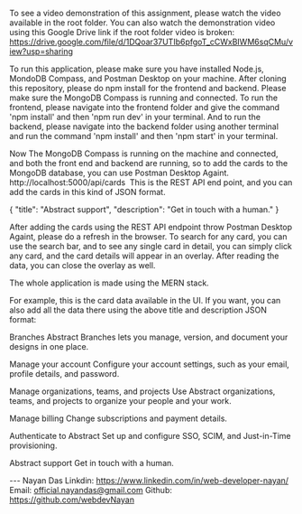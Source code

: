 To see a video demonstration of this assignment, please watch the video available in the root folder. You can also watch the demonstration video using this Google Drive link if the root folder video is broken: https://drive.google.com/file/d/1DQoar37UTIb6pfgoT_cCWxBIWM6sqCMu/view?usp=sharing


To run this application, please make sure you have installed Node.js, MondoDB Compass, and Postman Desktop on your machine. After cloning this repository, please do npm install for the frontend and backend. Please make sure the MongoDB Compass is running and connected. To run the frontend, please navigate into the frontend folder and give the command 'npm install' and then 'npm run dev' in your terminal. And to run the backend, please navigate into the backend folder using another terminal and run the command 'npm install' and then 'npm start' in your terminal.

Now The MongoDB Compass is running on the machine and connected, and both the front end and backend are running, so to add the cards to the MongoDB database, you can use Postman Desktop Againt. http://localhost:5000/api/cards  This is the REST API end point, and you can add the cards in this kind of JSON format.


 {
    "title": "Abstract support",
    "description": "Get in touch with a human."
}

After adding the cards using the REST API endpoint throw Postman Desktop Againt, please do a refresh in the browser. To search for any card, you can use the search bar, and to see any single card in detail, you can simply click any card, and the card details will appear in an overlay. After reading the data, you can close the overlay as well.

The whole application is made using the MERN stack.

For example, this is the card data available in the UI. If you want, you can also add all the data there using the above title and description JSON format:

Branches
Abstract Branches lets you manage, version, and document your designs in one place.

Manage your account
Configure your account settings, such as your email, profile details, and password.

Manage organizations, teams, and projects
Use Abstract organizations, teams, and projects to organize your people and your work.

Manage billing
Change subscriptions and payment details.

Authenticate to Abstract
Set up and configure SSO, SCIM, and Just-in-Time provisioning.

Abstract support
Get in touch with a human.


--- Nayan Das
Linkdin: https://www.linkedin.com/in/web-developer-nayan/
Email: official.nayandas@gmail.com
Github: https://github.com/webdevNayan